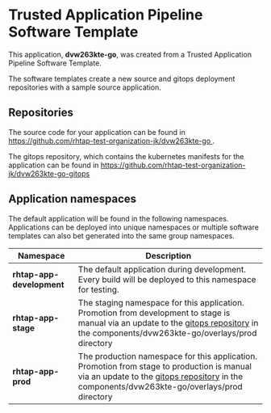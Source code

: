 # Trusted Application Pipeline Software Template

This application, **dvw263kte-go**, was created from a Trusted Application Pipeline Software Template.

The software templates create a new source and gitops deployment repositories with a sample source application. 

## Repositories

The source code for your application can be found in [https://github.com/rhtap-test-organization-jk/dvw263kte-go ](https://github.com/rhtap-test-organization-jk/dvw263kte-go ).
 
The gitops repository, which contains the kubernetes manifests for the application can be found in 
[https://github.com/rhtap-test-organization-jk/dvw263kte-go-gitops ](https://github.com/rhtap-test-organization-jk/dvw263kte-go-gitops ) 

## Application namespaces 

The default application will be found in the following namespaces. Applications can be deployed into unique namespaces or multiple software templates can also bet generated into the same group namespaces.  

|  Namespace   |  Description   |  
| -------- | -------- |   
| **rhtap-app-development** | The default application during development. Every build will be deployed to this namespace for testing. | 
| **rhtap-app-stage** | The staging namespace for this application. Promotion from development to stage is manual via an update to the [gitops repository](https://github.com/rhtap-test-organization-jk/dvw263kte-go-gitops ) in the components/dvw263kte-go/overlays/prod directory |  
| **rhtap-app-prod** | The production namespace for this application. Promotion from stage to production is manual via an update to the [gitops repository](https://github.com/rhtap-test-organization-jk/dvw263kte-go-gitops ) in the components/dvw263kte-go/overlays/prod directory | 